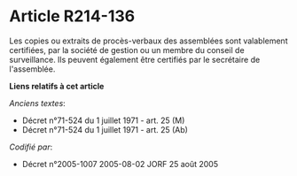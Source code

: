 # Article R214-136

Les copies ou extraits de procès-verbaux des assemblées sont valablement certifiées, par la société de gestion ou un membre
du conseil de surveillance. Ils peuvent également être certifiés par le secrétaire de l'assemblée.

**Liens relatifs à cet article**

_Anciens textes_:

  - Décret n°71-524 du 1 juillet 1971 - art. 25 (M)
  - Décret n°71-524 du 1 juillet 1971 - art. 25 (Ab)

_Codifié par_:

  - Décret n°2005-1007 2005-08-02 JORF 25 août 2005
